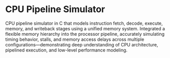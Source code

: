 # CPU Pipeline Simulator
CPU pipeline simulator in C that models instruction fetch, decode, execute, memory, and writeback stages using a unified memory system. Integrated a flexible memory hierarchy into the processor pipeline, accurately simulating timing behavior, stalls, and memory access delays across multiple configurations—demonstrating deep understanding of CPU architecture, pipelined execution, and low-level performance modeling.